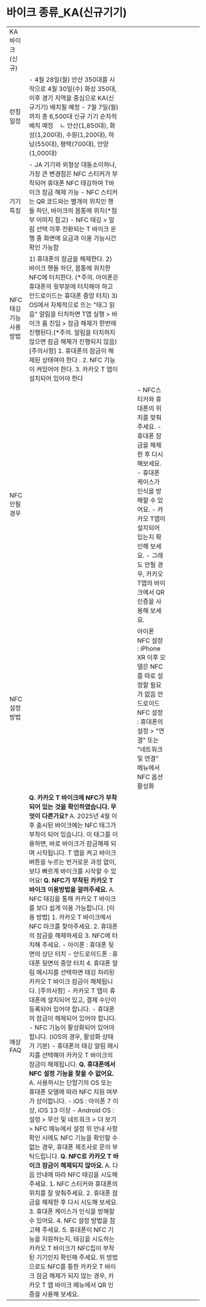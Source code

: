 # 바이크 종류_KA(신규기기)

|  |  |  |  |  |  |  |  |  |  |
| --- | --- | --- | --- | --- | --- | --- | --- | --- | --- |
| KA바이크(신규) | | | | | | | | | |
| 런칭 일정 | - 4월 28일(월) 안산 350대를 시작으로 4월 30일(수) 화성 350대, 이후 경기 지역을 중심으로 KA(신규기기) 배치될 예정 - 7월 7일(월)까지 총 6,500대 신규 기기 순차적 배치 예정    ㄴ 안산(1,850대), 화성(1,200대), 수원(1,200대), 하남(550대), 평택(700대), 안양(1,000대) | | | | | | | | |
| 기기 특징 | - JA 기기와 외형상 대동소이하나, 가장 큰 변경점은 NFC 스티커가 부착되어 휴대폰 NFC 태깅하여 T바이크 잠금 해제 가능 - NFC 스티커는 QR 코드와는 별개의 위치인 핸들 하단, 바이크의 몸통에 위치(\*첨부 이미지 참고) - NFC 태깅 > 알림 선택 이후 전환되는 T 바이크 운행 중 화면에 요금과 이용 가능시간 확인 가능함 | | | | | | | | |
| NFC태깅기능 사용방법 | 1) 휴대폰의 잠금을 해제한다. 2) 바이크 핸들 하단, 몸통에 위치한 NFC에 터치한다. (\*주의. 아이폰은 휴대폰의 윗부분에 터치해야 하고 안드로이드는 휴대폰 중앙 터치) 3) OS에서 자체적으로 뜨는 "태그 읽음" 알림을 터치하면 T앱 실행 > 바이크 홈 진입 > 잠금 해제가 한번에 진행된다.(\*주의. 알림을 터치하지 않으면 잠금 해제가 진행되지 않음)  [주의사항]  1. 휴대폰의 잠금이 해제된 상태여야 한다 .  2. NFC 기능이 켜있어야 한다.  3. 카카오 T 앱이 설치되어 있어야 한다 | | | | | | | | |
| NFC 안될 경우 |  | | | - NFC스티커와 휴대폰의 위치를 맞춰주세요. - 휴대폰 잠금을 해제한 후 다시 해보세요. - 휴대폰 케이스가 인식을 방해할 수 있어요. - 카카오 T앱이 설치되어 있는지 확인해 보세요. - 그래도 안될 경우, 카카오 T앱의 바이크에서 QR인증을 사용해 보세요. | | | | | |
| NFC 설정 방법 |  | | | 아이폰 NFC 설정 : iPhone XR 이후 모델은 NFC를 따로 설정할 필요가 없음 안드로이드 NFC 설정 : 휴대폰의 설정 > "연결" 또는 "네트워크 및 연결" 메뉴에서 NFC 옵션 활성화 | | | | | |
| 예상 FAQ | **Q. 카카오 T 바이크에 NFC가 부착되어 있는 것을 확인하였습니다. 무엇이 다른가요?**  A. 2025년 4월 이후 출시된 바이크에는 NFC 태그가 부착이 되어 있습니다.  이 태그를 이용하면, 바로 바이크가 잠금해제 되며 시작됩니다.  T 앱을 켜고 바이크 버튼을 누르는 번거로운 과정 없이, 보다 빠르게 바이크를 시작할 수 있어요!  **Q. NFC가 부착된 카카오 T 바이크 이용방법을 알려주세요.**  A. NFC 태깅을 통해 카카오 T 바이크를 보다 쉽게 이용 가능합니다.  [이용 방법]  1. 카카오 T 바이크에서 NFC 마크를 찾아주세요.  2. 휴대폰의 잠금을 해제하세요  3. NFC에 터치해 주세요.  - 아이폰 : 휴대폰 뒷면의 상단 터치  - 안드로이드폰 : 휴대폰 뒷면의 중앙 터치  4. 휴대폰 알림 메시지를 선택하면 태깅 처리된 카카오 T 바이크 잠금이 해제됩니다.  [주의사항]  - 카카오 T 앱이 휴대폰에 설치되어 있고, 결제 수단이 등록되어 있어야 합니다.  - 휴대폰의 잠금이 해제되어 있어야 합니다.  - NFC 기능이 활성화되어 있어야 합니다. (iOS의 경우, 활성화 상태가 기본)  - 휴대폰의 태깅 알림 메시지를 선택해야 카카오 T 바이크의 잠금이 해제됩니다.  **Q. 휴대폰에서 NFC 설정 기능을 찾을 수 없어요.**  A. 사용하시는 단말기의 OS 또는 휴대폰 모델에 따라 NFC 지원 여부가 상이합니다.  - iOS : 아이폰 7 이상, iOS 13 이상  - Android OS : 설정 > 무선 및 네트워크 > 더 보기 > NFC 메뉴에서 설정  위 안내 사항 확인 시에도 NFC 기능을 확인할 수 없는 경우, 휴대폰 제조사로 문의 부탁드립니다.  **Q. NFC로 카카오 T 바이크 잠금이 해제되지 않아요.**  A. 다음 안내에 따라 NFC 태깅을 시도해 주세요.  1. NFC 스티커와 휴대폰의 위치를 잘 맞춰주세요.  2. 휴대폰 잠금을 해제한 후 다시 시도해 보세요.  3. 휴대폰 케이스가 인식을 방해할 수 있어요.  4. NFC 설정 방법을 참고해 주세요.  5. 휴대폰이 NFC 기능을 지원하는지, 태깅을 시도하는 카카오 T 바이크가 NFC칩이 부착된 기기인지 확인해 주세요. 위 방법으로도 NFC를 통한 카카오 T 바이크 잠금 해제가 되지 않는 경우, 카카오 T 앱 바이크 메뉴에서 QR 인증을 사용해 보세요. | | | | | | | | |
